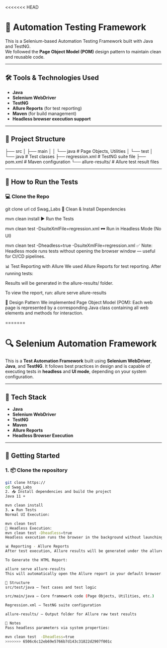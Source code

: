 <<<<<<< HEAD
# 🚀 Automation Testing Framework

This is a Selenium-based Automation Testing Framework built with Java and TestNG.  
We followed the **Page Object Model (POM)** design pattern to maintain clean and reusable code.  

---

## 🛠️ Tools & Technologies Used

- **Java**
- **Selenium WebDriver**
- **TestNG**
- **Allure Reports** (for test reporting)
- **Maven** (for build management)
- **Headless browser execution support**

---

## 📂 Project Structure

├── src │ ├── main │ │ └── java # Page Objects, Utilities │ └── test │ └── java # Test classes ├── regression.xml # TestNG suite file ├── pom.xml # Maven configuration └── allure-results/ # Allure test result files


---

## 🧪 How to Run the Tests

### 💻 Clone the Repo


git clone  url
cd Swag_Labs
🧼 Clean & Install Dependencies

mvn clean install
▶️ Run the Tests

mvn clean test -DsuiteXmlFile=regression.xml
🕶️ Run in Headless Mode (No UI)

mvn clean test -Dheadless=true -DsuiteXmlFile=regression.xml
✅ Note: Headless mode runs tests without opening the browser window — useful for CI/CD pipelines.

📊 Test Reporting with Allure
We used Allure Reports for test reporting. After running tests:

Results will be generated in the allure-results/ folder.

To view the report, run:
allure serve allure-results

📐 Design Pattern
We implemented Page Object Model (POM):
Each web page is represented by a corresponding Java class containing all web elements and methods for interaction.

=======
# 🔍 Selenium Automation Framework

This is a **Test Automation Framework** built using **Selenium WebDriver**, **Java**, and **TestNG**. It follows best practices in design and is capable of executing tests in **headless** and **UI mode**, depending on your system configuration.

---

## 🚀 Tech Stack

- **Java**
- **Selenium WebDriver**
- **TestNG**
- **Maven**
- **Allure Reports**
- **Headless Browser Execution**

---

## 📁 Getting Started

### 1. 📦 Clone the repository
```bash
git clone https://
cd Swag_Labs
2. 📥 Install dependencies and build the project
Java 11 +

mvn clean install
3. ▶️ Run Tests
Normal UI Execution:

mvn clean test
🧠 Headless Execution:
mvn clean test -Dheadless=true
Headless execution runs the browser in the background without launching the UI — useful for CI/CD or low-resource environments.

📊 Reporting - Allure Reports
After test execution, Allure results will be generated under the allure-results/.

To Generate the HTML Report:

allure serve allure-results
This will automatically open the Allure report in your default browser.

🧪 Structure
src/test/java – Test cases and test logic

src/main/java – Core framework code (Page Objects, Utilities, etc.)

Regression.xml – TestNG suite configuration

allure-results/ – Output folder for Allure raw test results

📌 Notes
Pass headless parameters via system properties:

mvn clean test  -Dheadless=true
>>>>>>> 6506c6c12eb69e5766b7d143c31822d2907f001c
